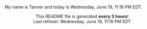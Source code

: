 My name is Tanner and today is Wednesday, June 19, 11:19 PM EDT.

<p align="center">This <i>README</i> file is generated <b>every 3 hours</b>!</br>Last refresh: Wednesday, June 19, 11:19 PM EDT<br /></p>
